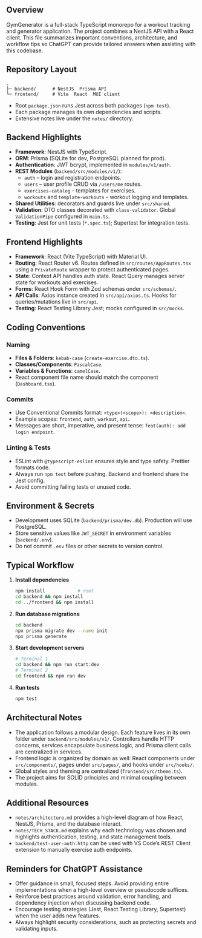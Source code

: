 
## Overview

GymGenerator is a full-stack TypeScript monorepo for a workout tracking and generator application. The project combines a NestJS API with a React client. This file summarizes important conventions, architecture, and workflow tips so ChatGPT can provide tailored answers when assisting with this codebase.

## Repository Layout

```
.
├─ backend/      # NestJS  Prisma API
└─ frontend/     # Vite  React  MUI client
```

- Root `package.json` runs Jest across both packages (`npm test`).
- Each package manages its own dependencies and scripts.
- Extensive notes live under the `notes/` directory.

## Backend Highlights

- **Framework**: NestJS with TypeScript.
- **ORM**: Prisma (SQLite for dev, PostgreSQL planned for prod).
- **Authentication**: JWT  bcrypt, implemented in `modules/v1/auth`.
- **REST Modules** (`backend/src/modules/v1/`):
  - `auth` – login and registration endpoints.
  - `users` – user profile CRUD via `/users/me` routes.
  - `exercises-catalog` – templates for exercises.
  - `workouts` and `template-workouts` – workout logging and templates.
- **Shared Utilities**: decorators and guards live under `src/shared`.
- **Validation**: DTO classes decorated with `class-validator`. Global `ValidationPipe` configured in `main.ts`.
- **Testing**: Jest for unit tests (`*.spec.ts`); Supertest for integration tests.

## Frontend Highlights

- **Framework**: React (Vite  TypeScript) with Material UI.
- **Routing**: React Router v6. Routes defined in `src/routes/AppRoutes.tsx` using a `PrivateRoute` wrapper to protect authenticated pages.
- **State**: Context API handles auth state. React Query manages server state for workouts and exercises.
- **Forms**: React Hook Form with Zod schemas under `src/schemas/`.
- **API Calls**: Axios instance created in `src/api/axios.ts`. Hooks for queries/mutations live in `src/api`.
- **Testing**: React Testing Library  Jest; mocks configured in `src/mocks`.

## Coding Conventions

### Naming

- **Files & Folders**: `kebab-case` (`create-exercise.dto.ts`).
- **Classes/Components**: `PascalCase`.
- **Variables & Functions**: `camelCase`.
- React component file name should match the component (`Dashboard.tsx`).

### Commits

- Use Conventional Commits format: `<type>(<scope>): <description>`.
- Example scopes: `frontend`, `auth`, `workout`, `api`.
- Messages are short, imperative, and present tense: `feat(auth): add login endpoint`.

### Linting & Tests

- ESLint with `@typescript-eslint` ensures style and type safety. Prettier formats code.
- Always run `npm test` before pushing. Backend and frontend share the Jest config.
- Avoid committing failing tests or unused code.

## Environment & Secrets

- Development uses SQLite (`backend/prisma/dev.db`). Production will use PostgreSQL.
- Store sensitive values like `JWT_SECRET` in environment variables (`backend/.env`).
- Do not commit `.env` files or other secrets to version control.

## Typical Workflow

1. **Install dependencies**
   ```bash
   npm install            # root
   cd backend && npm install
   cd ../frontend && npm install
   ```
2. **Run database migrations**
   ```bash
   cd backend
   npx prisma migrate dev --name init
   npx prisma generate
   ```
3. **Start development servers**
   ```bash
   # Terminal 1
   cd backend && npm run start:dev
   # Terminal 2
   cd frontend && npm run dev
   ```
4. **Run tests**
   ```bash
   npm test
   ```

## Architectural Notes

- The application follows a modular design. Each feature lives in its own folder under `backend/src/modules/v1/`. Controllers handle HTTP concerns, services encapsulate business logic, and Prisma client calls are centralized in services.
- Frontend logic is organized by domain as well: React components under `src/components/`, pages under `src/pages/`, and hooks under `src/hooks/`.
- Global styles and theming are centralized (`frontend/src/theme.ts`).
- The project aims for SOLID principles and minimal coupling between modules.

## Additional Resources

- `notes/architecture.md` provides a high-level diagram of how React, NestJS, Prisma, and the database interact.
- `notes/TECH_STACK.md` explains why each technology was chosen and highlights authentication, testing, and state management tools.
- `backend/test-user-auth.http` can be used with VS Code’s REST Client extension to manually exercise auth endpoints.

## Reminders for ChatGPT Assistance

- Offer guidance in small, focused steps. Avoid providing entire implementations when a high-level overview or pseudocode suffices.
- Reinforce best practices around validation, error handling, and dependency injection when discussing backend code.
- Encourage testing strategies (Jest, React Testing Library, Supertest) when the user adds new features.
- Always highlight security considerations, such as protecting secrets and validating inputs.